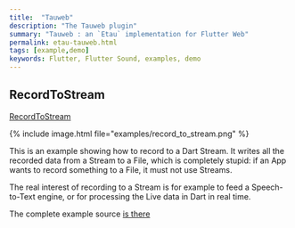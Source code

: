 ```yaml
---
title:  "Tauweb"
description: "The Tauweb plugin"
summary: "Tauweb : an `Etau` implementation for Flutter Web"
permalink: etau-tauweb.html
tags: [example,demo]
keywords: Flutter, Flutter Sound, examples, demo
---
```


## RecordToStream

[RecordToStream](https://github.com/dooboolab/flutter_sound/blob/master/flutter_sound/example/lib/recordToStream/record_to_stream_example.dart)

{% include image.html file="examples/record_to_stream.png" %}

This is an example showing how to record to a Dart Stream. It writes all the recorded data from a Stream to a File, which is completely stupid: if an App wants to record something to a File, it must not use Streams.

The real interest of recording to a Stream is for example to feed a Speech-to-Text engine, or for processing the Live data in Dart in real time.

The complete example source [is there](https://github.com/dooboolab/flutter_sound/blob/master/flutter_sound/example/lib/recordToStream/record_to_stream_example.dart)
